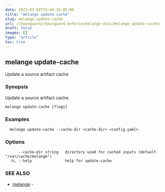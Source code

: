```yaml
---
date: 2023-03-02T13:44:15-05:00
title: "melange update-cache"
slug: melange_update-cache
url: /chainguard/chainguard-enforce/melange-docs/melange_update-cache/
draft: false
images: []
type: "article"
toc: true
---
```

## melange update-cache

Update a source artifact cache

### Synopsis

Update a source artifact cache.

```
melange update-cache [flags]
```

### Examples

```
  melange update-cache --cache-dir <cache-dir> <config.yaml>
```

### Options

```
      --cache-dir string   directory used for cached inputs (default "/var/cache/melange")
  -h, --help               help for update-cache
```

### SEE ALSO

* [melange](/chainguard/chainguard-enforce/melange-docs/melange/)	 - 

